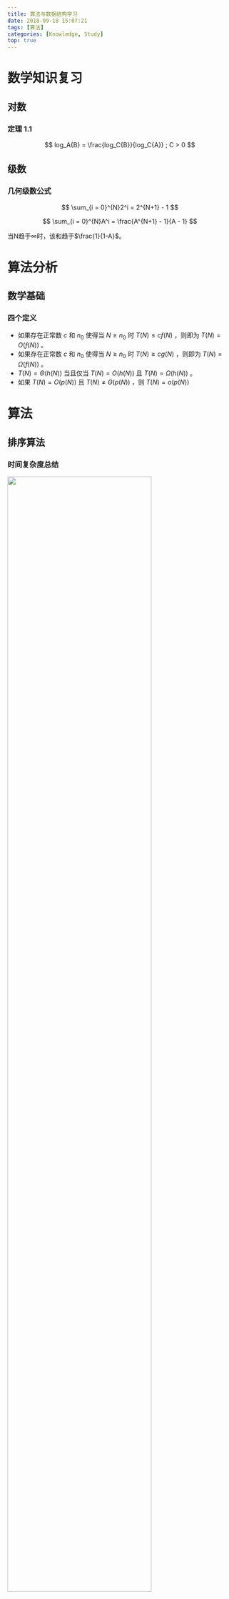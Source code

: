 ```yaml
---
title: 算法与数据结构学习
date: 2018-09-18 15:07:21
tags: [算法]
categories: [Knowledge, Study]
top: true
---
```


# 数学知识复习

## 对数

### 定理 1.1
$$ log_A{B} = \frac{log_C{B}}{log_C{A}} ; C > 0 $$

## 级数

### 几何级数公式

$$ \sum_{i = 0}^{N}2^i = 2^{N+1} - 1 $$

$$ \sum_{i = 0}^{N}A^i = \frac{A^{N+1} - 1}{A - 1} $$

当N趋于$\infty$时，该和趋于$\frac{1}{1-A}$。

# 算法分析

## 数学基础

### 四个定义

- 如果存在正常数 $c$ 和 $n_0$ 使得当 $N \geq n_0$ 时 $T(N) \leq cf(N)$ ，则即为 $T(N) = O(f(N))$ 。
- 如果存在正常数 $c$ 和 $n_0$ 使得当 $N \geq n_0$ 时 $T(N) \geq cg(N)$ ，则即为 $T(N) = \Omega(f(N))$ 。
- $T(N) = \Theta (h(N))$ 当且仅当 $T(N) = O(h(N))$ 且 $T(N) = \Omega(h(N))$ 。
- 如果 $T(N) = O(p(N))$ 且 $T(N) \neq \Theta(p(N))$ ，则 $T(N) = o(p(N))$

# 算法

## 排序算法

### 时间复杂度总结

<img src = "2018_09_26_01.jpg" width = "80%" />

### 插入排序

#### 原理

- 自我理解像扑克牌起牌一样，一张一张插入到已有的序列中

<img src = "2018_09_26_02.gif" width = "80%" />

```c++
    /*
     * @function 用插入排序数组
     * @param data 数组首地址
     * @param length 数组长度
     * @param order 排列顺序：顺序，true；倒序，false
     */
    template<typename T>
    void insertionSort(T *data, int length, bool order = true) {
        T tmp = 0;
        for (int i = 1; i < length; ++i) {
            tmp = data[i];
            int j = 0;
            for (j = i; j > 0 && ((data[j - 1] > tmp) ^ !order); --j) {
                data[j] = data[j - 1];
            }
            data[j] = tmp;
        }
    }
```

#### 定理

- $N$个互异数的数组的平均逆序数是$N(N-1)/4$。
- 通过交换相邻元素进行排序的任何算法平均需要$\Omega(N^2)$时间。

### 希尔排序

- 带间隔的插入排序

<img src = "2018_09_26_03.gif" width = "80%" />

```c++
    /*
     * @function 用希尔增量的希尔排序数组
     * @param data 数组首地址
     * @param length 数组长度
     * @param order 排列顺序：顺序，true；倒序，false
     */
    template<typename T>
    void shellSort(T *data, int length, bool order = true) {
        T tmp = 0;
        for (int increment = length / 2; increment > 0; increment /= 2) {
            for (int i = increment; i < length; ++i) {
                tmp = data[i];
                int j = 0;
                for (j = i; j >= increment && ((data[j - increment] > tmp) ^ !order); j -= increment) {
                    data[j] = data[j - increment];
                }
                data[j] = tmp;
            }
        }
    }
```

#### 定理

- 使用希尔增量时希尔排序的最坏情形的运行时间为$\Theta(N^2)$。
- 使用Hibbard增量的希尔排序的最坏情形运行时间为$\Theta(N^{\frac{3}{2}})$

### 堆排序

-

<img src = "2018_09_26_04.gif" width = "80%" />

## 最短路径算法

### Dijkstra(迪杰斯特拉)算法

Dijkstra(迪杰斯特拉)算法是典型的单源最短路径算法，用于计算一个节点到其他所有节点的最短路径。主要特点是以起始点为中心向外层层扩展，直到扩展到终点为止。

#### 算法描述

<img src = "2019_02_23_08.png" width = "40%">

<img src = "2019_02_23_09.png" width = "80%">

示例，自己写的，没有考虑内存和时间，改了一下，变成有向路径算法。无向路径可以使用上述U集作为while判断，减少循环次数

```c++
    #include "log.hpp"

    #include <iostream>
    #include <memory>
    #include <vector>
    #include <fstream>
    #include <map>

    #define InputFileName "../input.txt"

    using namespace std;

    //按行返回数据
    int readFile(string &input) {
        input = "";
        static ifstream inFile(InputFileName);
        if (!inFile) {
            LOG_ERROR("Failed to open file %s", InputFileName);
            return -1;
        }

        while (!inFile.eof()) {
            char buf[128];
            inFile.getline(buf, 128);
            input = string(buf);
            return 0;
        }

        return -1;
    }

    //将字母转成数字
    int getIndex(char a) {
        switch (a) {
            case 'A':
                return 0;

            case 'B':
                return 1;

            case 'C':
                return 2;

            case 'D':
                return 3;

            case 'E':
                return 4;

            case 'F':
                return 5;

            default:
                return -1;
        }
    }

    //将数字转成字母
    char getChar(int a) {
        switch (a) {
            case 0:
                return 'A';

            case 1:
                return 'B';

            case 2:
                return 'C';

            case 3:
                return 'D';

            case 4:
                return 'E';

            case 5:
                return 'F';

            default:
                return -1;
        }
    }

    int main() {
        //由于已知点数量，第一行废掉
        string inputStr = "";
        if (readFile(inputStr) != 0) {
            LOG_ERROR("Read file error");
            return -1;
        }

        //定义距离矩阵
        int distance[6][6] = {0};
        for (int i = 0; i < 6; ++i) {
            for (int j = 0; j < 6; ++j) {
                //初始化所有距离为-1
                distance[i][j] = -1;
            }
            //自己到自己为0
            distance[i][i] = 0;
        }

        map<char, string> road;
        while (readFile(inputStr) == 0) {
            int a = getIndex(inputStr[0]);      //第一个点
            int b = getIndex(inputStr[2]);      //第二个点
            int c = stoi(inputStr.substr(3));   //距离
            //赋值给距离矩阵
            LOG_INFO("%c--%c: %d", getChar(a), getChar(b), c);
            distance[a][b] = c;
        }

        while (true) {
            bool change = false;
            for (int i = 0; i < 6; ++i) {
                //U集合中A点可到达的点i
                if (distance[0][i] != -1) {
                    //将路径加进去
                    if (road.count(getChar(i)) == 0) {
                        string roadStr = "A";
                        road[getChar(i)] = roadStr + getChar(i);
                    }

                    for (int j = 0; j < 6; ++j) {
                        //筛选出i点可到达的j点
                        if (distance[i][j] != -1) {
                            //A点不可到达j点或者当前已计算的距离大于A从i到达j的距离
                            if (distance[0][j] == -1 ||
                                distance[0][j] > (distance[0][i] + distance[i][j])) {
                                change = true;
                                //更新距离表
                                distance[0][j] = distance[0][i] + distance[i][j];
                                //更新路径表
                                string tmpStr = road[getChar(i)];
                                road[getChar(j)] = tmpStr + getChar(j);
                            }
                        }
                    }
                }
            }

            //一轮没有改变则证明已经计算完毕
            if (!change) {
                break;
            }
        }

        for (int i = 0; i < 6; ++i) {
            for (int j = 0; j < 6; ++j) {
                PRINT("%d\t", distance[i][j]);
            }
            PRINT("\r\n");
        }

        //打印结果
        PRINT("\r\n");
        LOG_INFO("Result:");
        for (int m = 0; m < 6; ++m) {
            LOG_INFO("%c %s: %d", getChar(m), road[getChar(m)].c_str(), distance[0][m]);
        }
    }
```

### Floyd算法

Floyd-Warshall算法（Floyd-Warshall algorithm）是解决任意两点间的最短路径的一种算法，可以正确处理有向图或负权的最短路径问题，同时也被用于计算有向图的传递闭包。Floyd-Warshall算法的时间复杂度为O(N3)，空间复杂度为O(N2)。

#### 算法描述

使用距离矩阵，从第一个顶点开始，计算所有两个点通过1点的路径是否是最短。然后再从第二个顶点开始，同样计算所有两个点的路径是否是最短，直到所有点计算完毕，得到的距离矩阵即为最短路径。

示例

```c++
    #include "log.hpp"

    #include <iostream>
    #include <memory>
    #include <vector>
    #include <fstream>
    #include <map>

    #define InputFileName "../input.txt"

    using namespace std;

    //按行返回数据
    int readFile(string &input) {
        input = "";
        static ifstream inFile(InputFileName);
        if (!inFile) {
            LOG_ERROR("Failed to open file %s", InputFileName);
            return -1;
        }

        while (!inFile.eof()) {
            char buf[128];
            inFile.getline(buf, 128);
            input = string(buf);
            return 0;
        }

        return -1;
    }

    //将字母转成数字
    int getIndex(char a) {
        switch (a) {
            case 'A':
                return 0;

            case 'B':
                return 1;

            case 'C':
                return 2;

            case 'D':
                return 3;

            case 'E':
                return 4;

            case 'F':
                return 5;

            default:
                return -1;
        }
    }

    //将数字转成字母
    char getChar(int a) {
        switch (a) {
            case 0:
                return 'A';

            case 1:
                return 'B';

            case 2:
                return 'C';

            case 3:
                return 'D';

            case 4:
                return 'E';

            case 5:
                return 'F';

            default:
                return -1;
        }
    }

    int main() {
        //由于已知点数量，第一行废掉
        string inputStr = "";
        if (readFile(inputStr) != 0) {
            LOG_ERROR("Read file error");
            return -1;
        }

        //定义距离矩阵
        int distance[6][6] = {0};
        for (int i = 0; i < 6; ++i) {
            for (int j = 0; j < 6; ++j) {
                //初始化所有距离为-1
                distance[i][j] = -1;
            }
            //自己到自己为0
            distance[i][i] = 0;
        }

        map<string, string> road;
        while (readFile(inputStr) == 0) {
            int a = getIndex(inputStr[0]);      //第一个点
            int b = getIndex(inputStr[2]);      //第二个点
            int c = stoi(inputStr.substr(3));   //距离
            //赋值给距离矩阵
            LOG_INFO("%c--%c: %d", getChar(a), getChar(b), c);
            distance[a][b] = c;
            //添加到路由表
            char tmp[2] = {getChar(a), getChar(b)};
            road[tmp] = string(tmp);
        }

        for (int k = 0; k < 6; ++k) {
            for (int i = 0; i < 6; ++i) {
                for (int j = 0; j < 6; ++j) {
                    //添加key
                    char tmp[3] = {getChar(i), getChar(j), 0x00};
                    //防止路径遗漏，补充路由表
                    if (distance[i][j] != -1 && road.count(tmp) == 0) {
                        road[tmp] = tmp;
                    }
                    //可通过k到达i且可通过k到达j
                    if (distance[i][k] != -1 && distance[k][j] != -1) {
                        //ij之间没有通路或者当前计算的最短路径大于通过k到达的距离
                        if (distance[i][j] == -1 ||
                            distance[i][j] > distance[i][k] + distance[k][j]) {
                            distance[i][j] = distance[i][k] + distance[k][j];
                            //更新路由表
                            char tmp1[3] = {getChar(i), getChar(k), 0x00};
                            char tmp2[3] = {getChar(k), getChar(j), 0x00};
                            string tmpRoad = road[tmp1];
                            tmpRoad.pop_back();     //防止重复字母
                            road[tmp] = tmpRoad + road[tmp2];
                        }
                    }
                }
            }
        }

        for (int i = 0; i < 6; ++i) {
            for (int j = 0; j < 6; ++j) {
                PRINT("%d\t", distance[i][j]);
            }
            PRINT("\r\n");
        }

        //打印结果
        PRINT("\r\n");
        LOG_INFO("Result:");
        for (int m = 0; m < 6; ++m) {
            char tmp[3] = {getChar(m), 0x00, 0x00};
            for (int i = 0; i < 6; ++i) {
                tmp[1] = getChar(i);
                LOG_INFO("%c->%c %s: %d", tmp[0], tmp[1], road[tmp].c_str(), distance[m][i]);
            }
        }
    }
```

# 数据结构

## 树

### 遍历

#### <span id = "treeSpan">树的深度优先和广度优先遍历</span>

定义树结构

<img src = "2019_02_27_10.png" width = "40%">

##### 深度优先遍历

深度优先遍历（Depth First Search），简称DFS，其原则是，沿着一条路径一直找到最深的那个节点，当没有子节点的时候，返回上一级节点，寻找其另外的子节点，继续向下遍历，没有就向上返回一级，直到所有的节点都被遍历到，每个节点只能访问一次。

###### 算法步骤：

使用栈的数据结构实现

1. 首先将根节点1压入栈中【1】
2. 将1节点弹出，找到1的两个子节点3，2，首先压入3节点，再压入2节点（后压入左节点的话，会先取出左节点，这样就保证了先遍历左节点），2节点再栈的顶部，最先出来【2，3】
3. 弹出2节点，将2节点的两个子节点5，4压入【4，5，3】
4. 弹出4节点，将4的子节点9，8压入【8，9，5，3】
5. 弹出8，8没有子节点，不压入【9，5，3】
6. 弹出9，9没有子节点，不压入【5，3】
7. 弹出5，5有一个节点，压入10，【10，3】
8. 弹出10，10没有节点，不压入【3】
9. 弹出3，压入3的子节点7，6【6，7】
10. 弹出6，没有子节点【7】
11. 弹出7，没有子节点，栈为空【】，算法结束

出栈顺序【1，2，4，8，9，5，10，3，6，7】

```c++
    #include <stack>
    #include <memory>
    #include <vector>

    //树结构
    typedef struct Node {
        int value;
        vector<shared_ptr<Node>> pChild;
        weak_ptr<Node> pParent;
    } Node;

    //深度优先打印节点
    void printNodesDeepFirst(const shared_ptr<Node> &node) {
        stack<shared_ptr<Node>> myStack;
        myStack.push(node);
        while (myStack.size() > 0) {
            shared_ptr<Node> pTmp = myStack.top();
            myStack.pop();
            PRINT("%d ", pTmp->value);

            //由于栈的后进先出特性，需要倒序使左节点先出
            for (int i = pTmp->pChild.size(); i != 0; --i) {
                myStack.push(pTmp->pChild[i - 1]);
            }
        }
        PRINT("\r\n");
    }
```

##### 广度优先遍历

广度优先遍历（Breadth First Search），简称BFS；广度优先遍历的原则就是对每一层的节点依次访问，一层访问结束后，进入下一层，直到最后一个节点，同样的，每个节点都只访问一次。

###### 算法步骤：

使用队列的数据结构实现

1. 节点1，插入队列【1】
2. 取出节点1，插入1的子节点2，3 ，节点2在队列的前端【2，3】
3. 取出节点2，插入2的子节点4，5，节点3在队列的最前端【3，4，5】
4. 取出节点3，插入3的子节点6，7，节点4在队列的最前端【4，5，6，7】
5. 取出节点4，插入3的子节点8，9，节点5在队列的最前端【5，6，7，8，9】
6. 取出节点5，插入5的子节点10，节点6在队列的最前端【6，7，8，9，10】
7. 取出节点6，没有子节点，不插入，节点7在队列的最前端【7，8，9，10】
8. 取出节点7，没有子节点，不插入，节点8在队列的最前端【8，9，10】
9. 取出节点8，没有子节点，不插入，节点9在队列的最前端【9，10】
10. 取出节点9，没有子节点，不插入，节点10在队列的最前端【10】
11. 取出节点10，队列为空，算法结束

我们看一下节点出队的顺序【1，2，3，4，5，6，7，8，9，10】

```c++
    #include <queue>
    #include <memory>
    #include <vector>

    //树结构
    typedef struct Node {
        int value;
        vector<shared_ptr<Node>> pChild;
        weak_ptr<Node> pParent;
    } Node;

    //广度优先打印节点
    void printNodesWidthFirst(const shared_ptr<Node> &node) {
        queue<shared_ptr<Node>> myQueue;
        myQueue.push(node);
        while (myQueue.size() > 0) {
            shared_ptr<Node> pTmp = myQueue.front();
            myQueue.pop();
            PRINT("%d ", pTmp->value);

            for (auto tmp : pTmp->pChild) {
                myQueue.push(tmp);
            }
        }
        PRINT("\r\n");
    }
```

#### <span id = "towTree">二叉树前中后序遍历</span>

- 前序遍历指先访问根，然后访问子树的遍历方式

<img src = "2019_02_22_05.png" width = "40%">

```C
    void in_order_traversal(TreeNode *root) {
        // Do Something with root
        if (root->lchild != NULL)
            in_order_traversal(root->lchild);
        if (root->rchild != NULL)
            in_order_traversal(root->rchild);
    }
```

- 中序遍历指先访问左（右）子树，然后访问根，最后访问右（左）子树的遍历方式

<img src = "2019_02_22_06.png" width = "40%">

```C
    void in_order_traversal(TreeNode *root) {
        if (root->lchild != NULL)
            in_order_traversal(root->lchild);
        // Do Something with root
        if (root->rchild != NULL)
            in_order_traversal(root->rchild);
    }
```

- 后序遍历指先访问子树，然后访问根的遍历方式

<img src = "2019_02_22_07.png" width = "40%">

```C
    void in_order_traversal(TreeNode *root) {
        if (root->lchild != NULL)
            in_order_traversal(root->lchild);
        if (root->rchild != NULL)
            in_order_traversal(root->rchild);
        // Do Something with root
    }
```

### 二叉搜索树

二叉查找树（Binary Search Tree），（又：二叉搜索树，二叉排序树）它或者是一棵空树，或者是具有下列性质的二叉树：
**若它的左子树不空，则左子树上所有结点的值均小于它的根结点的值； 若它的右子树不空，则右子树上所有结点的值均大于它的根结点的值；**
它的左、右子树也分别为二叉排序树。

#### 原理

二叉排序树的查找过程和次优二叉树类似，通常采取二叉链表作为二叉排序树的存储结构。**中序遍历**二叉排序树可得到一个关键字的有序序列，一个无序序列可以通过构造一棵二叉排序树变成一个有序序列，构造树的过程即为对无序序列进行排序的过程。每次插入的新的结点都是二叉排序树上新的叶子结点，在进行插入操作时，不必移动其它结点，只需改动某个结点的指针，由空变为非空即可。搜索,插入,删除的复杂度等于树高，O(log(n)).